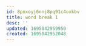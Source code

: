 ```yaml
---
id: 8pnxoyj6nnj8pq91c4oxkbv
title: word break 1
desc: ''
updated: 1695042959950
created: 1695042952048
---
```


